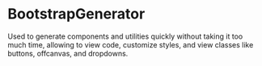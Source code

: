 # BootstrapGenerator
Used to generate components and utilities quickly without taking it too much time, allowing to view code, customize styles, and view classes like buttons, offcanvas, and dropdowns.

